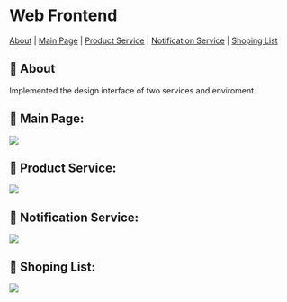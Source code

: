 # Web Frontend


[About](#dart-about) | [Main Page](#open_book-main-page) | [Product Service](#apple-product-service) | [Notification Service](#bell-notification-service) | [Shoping List](#shopping_cart-shoping-list)


## :open_book: About
Implemented the design interface of two services and enviroment.

## :open_book: Main Page:
![](https://s.iimg.su/s/25/CN5IgGJddjBvDYyGMjm1XBjFNaVBhS65ewsrFdt0.png)

## :apple: Product Service:
![](https://s.iimg.su/s/20/vcBpTGt0UPttz97qlWlzNdhoQBbAYvJy7ALW303Z.png)

## :bell: Notification Service:
![](https://s.iimg.su/s/20/TWK9J9caZQPWAKKA7gdpkqBAwwekaKPUCpro3TdI.png)

## :shopping_cart: Shoping List:
![](https://s.iimg.su/s/20/wuzaRRI6cXSoXTK825PemAfhgbvDXjSbshx4V2OY.png)
